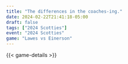 ```yaml
---
title: "The differences in the coaches-ing."
date: 2024-02-22T21:41:18-05:00
draft: false
tags: ["2024 Scotties"]
event: "2024 Scotties"
game: "Lawes vs Einerson"
---
```

{{< game-details >}}
<!--more-->

